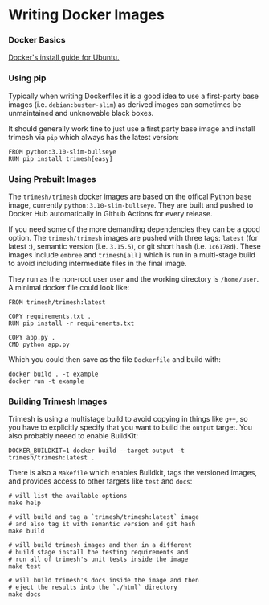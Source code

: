 Writing Docker Images
=======================

### Docker Basics

[Docker's install guide for Ubuntu.](https://docs.docker.com/desktop/install/ubuntu/)

### Using pip

Typically when writing Dockerfiles it is a good idea to use a first-party base images (i.e. `debian:buster-slim`) as derived images can sometimes be unmaintained and unknowable black boxes.

It should generally work fine to just use a first party base image and install trimesh via `pip` which always has the latest version:
```
FROM python:3.10-slim-bullseye
RUN pip install trimesh[easy]
```


### Using Prebuilt Images

The `trimesh/trimesh` docker images are based on the offical Python base image, currently `python:3.10-slim-bullseye`. They are built and pushed to Docker Hub automatically in Github Actions for every release. 

If you need some of the more demanding dependencies they can be a good option. The `trimesh/trimesh` images are pushed with three tags: `latest` (for latest :), semantic version (i.e. `3.15.5`), or git short hash (i.e. `1c6178d`). These images include `embree` and `trimesh[all]` which is run in a multi-stage build to avoid including intermediate files in the final image.

They run as the non-root user `user` and the working directory is `/home/user`. A minimal docker file could look like:
```
FROM trimesh/trimesh:latest

COPY requirements.txt .
RUN pip install -r requirements.txt

COPY app.py .
CMD python app.py
```

Which you could then save as the file `Dockerfile` and build with:
```
docker build . -t example
docker run -t example
```

### Building Trimesh Images

Trimesh is using a multistage build to avoid copying in things like `g++`, so you have to explicitly specify that you want to build the `output` target. You also probably neeed to enable BuildKit:

```
DOCKER_BUILDKIT=1 docker build --target output -t trimesh/trimesh:latest .
```

There is also a `Makefile` which enables Buildkit, tags the versioned images, and provides access to other targets like `test` and `docs`:
```
# will list the available options
make help

# will build and tag a `trimesh/trimesh:latest` image
# and also tag it with semantic version and git hash
make build

# will build trimesh images and then in a different
# build stage install the testing requirements and
# run all of trimesh's unit tests inside the image
make test

# will build trimesh's docs inside the image and then
# eject the results into the `./html` directory
make docs
```
